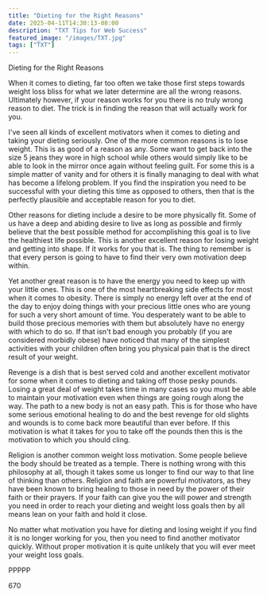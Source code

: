 ```yaml
---
title: "Dieting for the Right Reasons"
date: 2025-04-11T14:30:13-08:00
description: "TXT Tips for Web Success"
featured_image: "/images/TXT.jpg"
tags: ["TXT"]
---
```


Dieting for the Right Reasons

When it comes to dieting, far too often we take those first steps towards weight loss bliss for what we later determine are all the wrong reasons. Ultimately however, if your reason works for you there is no truly wrong reason to diet. The trick is in finding the reason that will actually work for you.

I've seen all kinds of excellent motivators when it comes to dieting and taking your dieting seriously. One of the more common reasons is to lose weight. This is as good of a reason as any. Some want to get back into the size 5 jeans they wore in high school while others would simply like to be able to look in the mirror once again without feeling guilt. For some this is a simple matter of vanity and for others it is finally managing to deal with what has become a lifelong problem. If you find the inspiration you need to be successful with your dieting this time as opposed to others, then that is the perfectly plausible and acceptable reason for you to diet.

Other reasons for dieting include a desire to be more physically fit. Some of us have a deep and abiding desire to live as long as possible and firmly believe that the best possible method for accomplishing this goal is to live the healthiest life possible. This is another excellent reason for losing weight and getting into shape. If it works for you that is. The thing to remember is that every person is going to have to find their very own motivation deep within.

Yet another great reason is to have the energy you need to keep up with your little ones. This is one of the most heartbreaking side effects for most when it comes to obesity. There is simply no energy left over at the end of the day to enjoy doing things with your precious little ones who are young for such a very short amount of time. You desperately want to be able to build those precious memories with them but absolutely have no energy with which to do so. If that isn't bad enough you probably (if you are considered morbidly obese) have noticed that many of the simplest activities with your children often bring you physical pain that is the direct result of your weight. 

Revenge is a dish that is best served cold and another excellent motivator for some when it comes to dieting and taking off those pesky pounds. Losing a great deal of weight takes time in many cases so you must be able to maintain your motivation even when things are going rough along the way. The path to a new body is not an easy path. This is for those who have some serious emotional healing to do and the best revenge for old slights and wounds is to come back more beautiful than ever before. If this motivation is what it takes for you to take off the pounds then this is the motivation to which you should cling.

Religion is another common weight loss motivation. Some people believe the body should be treated as a temple. There is nothing wrong with this philosophy at all, though it takes some us longer to find our way to that line of thinking than others. Religion and faith are powerful motivators, as they have been known to bring healing to those in need by the power of their faith or their prayers. If your faith can give you the will power and strength you need in order to reach your dieting and weight loss goals then by all means lean on your faith and hold it close.

No matter what motivation you have for dieting and losing weight if you find it is no longer working for you, then you need to find another motivator quickly. Without proper motivation it is quite unlikely that you will ever meet your weight loss goals. 

PPPPP

670


